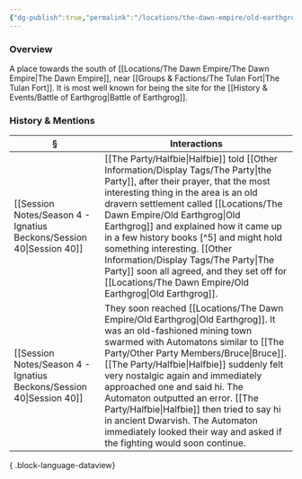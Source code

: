 ```yaml
---
{"dg-publish":true,"permalink":"/locations/the-dawn-empire/old-earthgrog/","tags":["Undiscovered"],"updated":"2025-06-11T21:50:10.485+01:00"}
---
```


### Overview
A place towards the south of [[Locations/The Dawn Empire/The Dawn Empire\|The Dawn Empire]], near [[Groups & Factions/The Tulan Fort\|The Tulan Fort]]. It is most well known for being the site for the [[History & Events/Battle of Earthgrog\|Battle of Earthgrog]].

### History & Mentions
| §                                                                       | Interactions                                                                                                                                                                                                                                                                                                                                                                                        |
| ----------------------------------------------------------------------- | --------------------------------------------------------------------------------------------------------------------------------------------------------------------------------------------------------------------------------------------------------------------------------------------------------------------------------------------------------------------------------------------------- |
| [[Session Notes/Season 4 - Ignatius Beckons/Session 40\|Session 40]] | [[The Party/Halfbie\|Halfbie]] told [[Other Information/Display Tags/The Party\|the Party]], after their prayer, that the most interesting thing in the area is an old dravern settlement called [[Locations/The Dawn Empire/Old Earthgrog\|Old Earthgrog]] and explained how it came up in a few history books [^5] and might hold something interesting. [[Other Information/Display Tags/The Party\|The Party]] soon all agreed, and they set off for [[Locations/The Dawn Empire/Old Earthgrog\|Old Earthgrog]].                                                                         |
| [[Session Notes/Season 4 - Ignatius Beckons/Session 40\|Session 40]] | They soon reached [[Locations/The Dawn Empire/Old Earthgrog\|Old Earthgrog]]. It was an old-fashioned mining town swarmed with Automatons similar to [[The Party/Other Party Members/Bruce\|Bruce]]. [[The Party/Halfbie\|Halfbie]] suddenly felt very nostalgic again and immediately approached one and said hi. The Automaton outputted an error. [[The Party/Halfbie\|Halfbie]] then tried to say hi in ancient Dwarvish. The Automaton immediately looked their way and asked if the fighting would soon continue. |

{ .block-language-dataview}